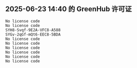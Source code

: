 ## 2025-06-23 14:40 的 GreenHub 许可证
```
No license code
No license code
SYH8-Svqf-9E2A-VFC8-A588
SYGv-2qGf-mQt6-EEC8-5BDA
No license code
No license code
No license code
No license code
No license code
No license code
```
